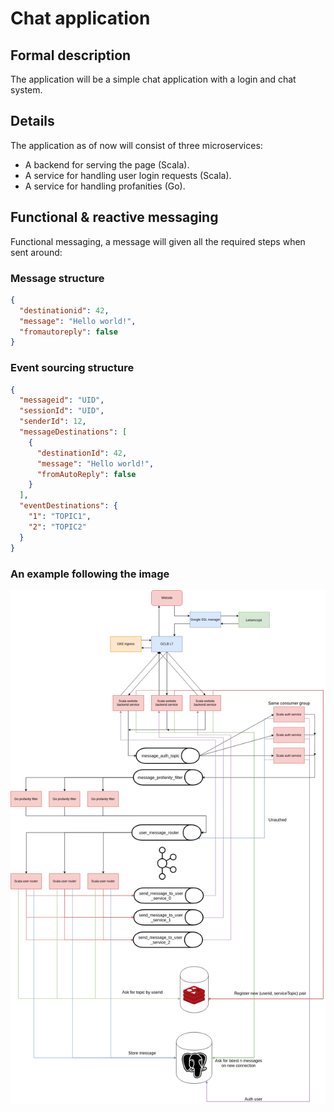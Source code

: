 # Chat application
## Formal description
The application will be a simple chat application with a login and chat system.
## Details
The application as of now will consist of three microservices:
* A backend for serving the page (Scala).
* A service for handling user login requests (Scala).
* A service for handling profanities (Go).
## Functional & reactive messaging
Functional messaging, a message will given all the required steps when sent around:

### Message structure
```json
{
  "destinationid": 42,
  "message": "Hello world!",
  "fromautoreply": false
}
```

### Event sourcing structure
```json
{
  "messageid": "UID",
  "sessionId": "UID",
  "senderId": 12,
  "messageDestinations": [
    {
      "destinationId": 42,
      "message": "Hello world!",
      "fromAutoReply": false
    }
  ],
  "eventDestinations": {
    "1": "TOPIC1",
    "2": "TOPIC2"
  }
}
```
### An example following the image
![img0](stack.png)
